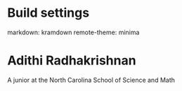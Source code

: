 <!---# adithi-r.github.io--->
# Build settings
markdown: kramdown
remote-theme: minima
# Adithi Radhakrishnan
A junior at the North Carolina School of Science and Math
